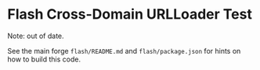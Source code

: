 Flash Cross-Domain URLLoader Test
=================================

Note: out of date.

See the main forge `flash/README.md` and `flash/package.json` for hints on how
to build this code.
